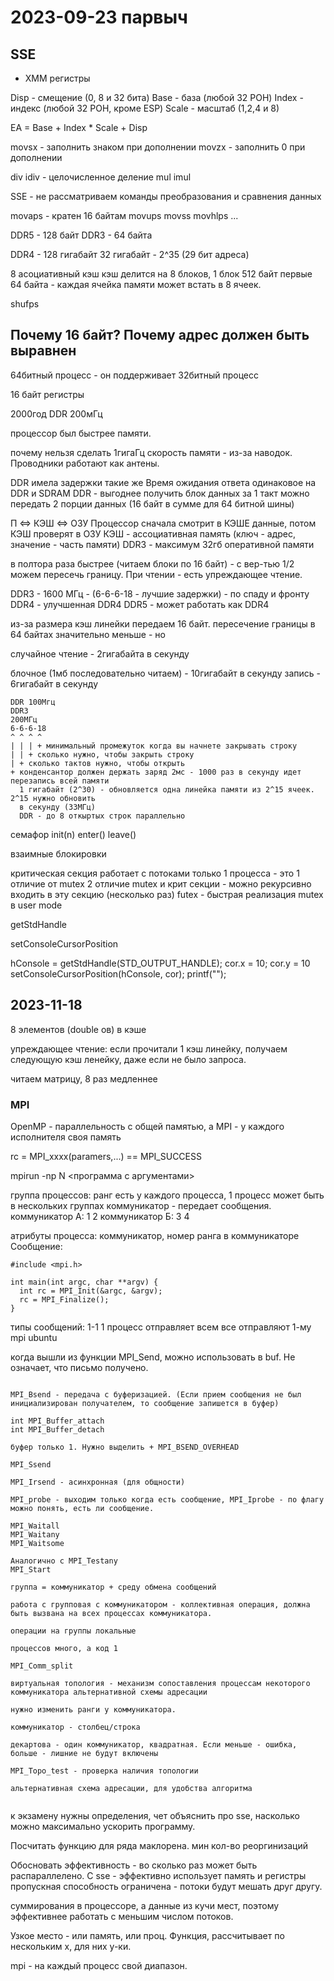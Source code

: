 # 2023-09-23 парвыч
## SSE
- XMM регистры

Disp - смещение (0, 8 и 32 бита)
Base - база (любой 32 POH)
Index - индекс (любой 32 POH, кроме ESP)
Scale - масштаб (1,2,4 и 8)

EA = Base + Index * Scale + Disp

movsx - заполнить знаком при дополнении
movzx - заполнить 0 при дополнении

div
idiv - целочисленное деление
mul
imul

SSE - не рассматриваем команды преобразования и сравнения данных

movaps - кратен 16 байтам
movups
movss
movhlps
...

DDR5 - 128 байт
DDR3 - 64 байта


DDR4 - 128 гигабайт
32 гигабайт - 2^35 (29 бит адреса)

8 асоциативный кэш
кэш делится на 8 блоков, 1 блок 512 байт
первые 64 байта - каждая ячейка памяти может встать в 8 ячеек.

shufps

## Почему 16 байт? Почему адрес должен быть выравнен

64битный процесс - он поддерживает 32битный процесс

16 байт регистры

2000год
DDR 200мГц

процессор был быстрее памяти.

почему нельзя сделать 1гигаГц скорость памяти - из-за наводок. Проводники работают как антены.

DDR имела задержки такие же
Время ожидания ответа одинаковое на DDR и SDRAM
DDR - выгоднее получить блок данных
за 1 такт можно передать 2 порции данных (16 байт в сумме для 64 битной шины)

П <=> КЭШ <=> ОЗУ
Процессор сначала смотрит в КЭШЕ данные, потом КЭШ проверят в ОЗУ
КЭШ - ассоциативная память (ключ - адрес, значение - часть памяти)
DDR3 - максимум 32гб оперативной памяти

в полтора раза быстрее (читаем блоки по 16 байт) - с вер-тью 1/2 можем пересечь границу.
При чтении - есть упреждающее чтение.

DDR3 - 1600 МГц - (6-6-6-18 - лучшие задержки) - по спаду и фронту
DDR4 - улучшенная DDR4
DDR5 - может работать как DDR4

из-за размера кэш линейки передаем 16 байт.
пересечение границы в 64 байтах значительно меньше - но

случайное чтение - 2гигабайта в секунду

блочное (1мб последовательно читаем) - 10гигабайт в секунду
запись - 6гигабайт в секунду

```
DDR 100Мгц
DDR3
200МГц
6-6-6-18
^ ^ ^ ^
| | | + минимальный промежуток когда вы начнете закрывать строку
| | + сколько нужно, чтобы закрыть строку
| + сколько тактов нужно, чтобы открыть
+ конденсантор должен держать заряд 2мс - 1000 раз в секунду идет перезапись всей памяти
  1 гигабайт (2^30) - обновляется одна линейка памяти из 2^15 ячеек. 2^15 нужно обновить
  в секунду (33MГц)
  DDR - до 8 откыртых строк параллельно
```

семафор
init(n)
enter()
leave()

взаимные блокировки

критическая секция работает с потоками только 1 процесса - это 1 отличие от mutex
2 отличие mutex и крит секции - можно рекурсивно входить в эту секцию (несколько раз)
futex - быстрая реализация mutex в user mode

getStdHandle

setConsoleCursorPosition

hConsole = getStdHandle(STD_OUTPUT_HANDLE);
cor.x = 10;
cor.y = 10
setConsoleCursorPosition(hConsole, cor);
printf("");

## 2023-11-18


8 элементов (double ов) в кэше

упреждающее чтение: если прочитали 1 кэш линейку, получаем следующую кэш ленейку, даже если не было запроса.

читаем матрицу,
8 раз медленнее


### MPI

OpenMP - параллельность с общей памятью, а MPI - у каждого исполнителя своя память

rc = MPI_xxxx(paramers,...) == MPI_SUCCESS

mpirun -np N <программа с аргументами>

группа процессов:
ранг есть у каждого процесса, 1 процесс может быть в нескольких группах
коммуникатор - передает сообщения.
коммуникатор A: 1 2
коммуникатор Б: 3 4

атрибуты процесса: коммуникатор, номер ранга в коммуникаторе
Сообщение:

```
#include <mpi.h>

int main(int argc, char **argv) {
  int rc = MPI_Init(&argc, &argv);
  rc = MPI_Finalize();
}
```

типы сообщений:
1-1
1 процесс отправляет всем
все отправляют 1-му
mpi ubuntu

когда вышли из функции MPI_Send, можно использовать в buf.
Не означает, что письмо получено.

```

MPI_Bsend - передача с буферизацией. (Если прием сообщения не был инициализирован получателем, то сообщение запишется в буфер)

int MPI_Buffer_attach
int MPI_Buffer_detach

буфер только 1. Нужно выделить + MPI_BSEND_OVERHEAD

MPI_Ssend

```

```
MPI_Irsend - асинхронная (для общности)

MPI_probe - выходим только когда есть сообщение, MPI_Iprobe - по флагу можно понять, есть ли сообщение.

MPI_Waitall
MPI_Waitany
MPI_Waitsome

Аналогично с MPI_Testany
MPI_Start

```

```
группа = коммуникатор + среду обмена сообщений

работа с групповая с коммуникатором - коллективная операция, должна быть вызвана на всех процессах коммуникатора.

операции на группы локальные

процессов много, а код 1

MPI_Comm_split

виртуальная топология - механизм сопоставления процессам некоторого коммуникатора альтернативной схемы адресации

нужно изменить ранги у коммуникатора.

коммуникатор - столбец/строка

декартова - один коммуникатор, квадратная. Если меньше - ошибка, больше - лишние не будут включены

MPI_Topo_test - проверка наличия топологии

альтернативная схема адресации, для удобства алгоритма


```

к экзамену нужны определения, чет объяснить про sse, насколько можно максимально ускорить программу.

Посчитать функцию для ряда маклорена. мин кол-во реоргинизаций

Обосновать эффективность - во сколько раз может быть распараллелено.
С sse - эффективно использует память и регистры
пропускная способность ограничена - потоки будут мешать друг другу.

суммирования в процессоре, а данные из кучи мест,  поэтому эффективнее работать с меньшим числом потоков.

Узкое место - или память, или проц.
Функция, рассчитывает по нескольким x, для них y-ки.

mpi - на каждый процесс свой диапазон.


